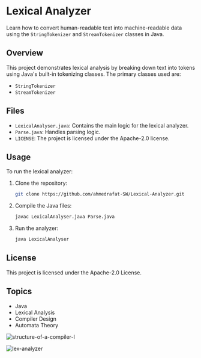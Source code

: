 # Lexical Analyzer

Learn how to convert human-readable text into machine-readable data using the `StringTokenizer` and `StreamTokenizer` classes in Java.

## Overview

This project demonstrates lexical analysis by breaking down text into tokens using Java's built-in tokenizing classes. The primary classes used are:

- `StringTokenizer`
- `StreamTokenizer`

## Files

- `LexicalAnalyser.java`: Contains the main logic for the lexical analyzer.
- `Parse.java`: Handles parsing logic.
- `LICENSE`: The project is licensed under the Apache-2.0 license.

## Usage

To run the lexical analyzer:

1. Clone the repository:
    ```sh
    git clone https://github.com/ahmedrafat-SW/Lexical-Analyzer.git
    ```
2. Compile the Java files:
    ```sh
    javac LexicalAnalyser.java Parse.java
    ```
3. Run the analyzer:
    ```sh
    java LexicalAnalyser
    ```

## License

This project is licensed under the Apache-2.0 License.

## Topics

- Java
- Lexical Analysis
- Compiler Design
- Automata Theory

![structure-of-a-compiler-l](https://github.com/ahmedrafat-SW/Lexical-Analyzer/assets/129176607/6715a508-f9fc-4153-ace6-e96a2858e0b2)

![lex-analyzer](https://github.com/ahmedrafat-SW/Lexical-Analyzer/assets/129176607/24174d41-28b2-4a82-b98d-d4c61ece8adb)
